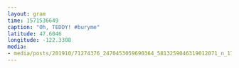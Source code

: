 ```yaml
---
layout: gram
time: 1571536649
caption: "Oh, TEDDY! #buryme"
latitude: 47.6046
longitude: -122.3308
media:
- media/posts/201910/71274376_2470453059690364_5813259046319012071_n_17842478980744038.jpg
---
```

